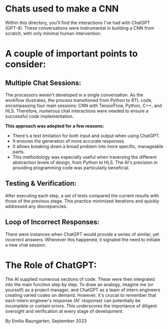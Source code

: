 # Chats used to make a CNN

Within this directory, you'll find the interactions I've had with ChatGPT (GPT-4). These conversations were instrumental in building a CNN from scratch, with only minimal human intervention.

# A couple of important points to consider:

## Multiple Chat Sessions: 

The processors weren't developed in a single conversation. As the workflow illustrates, the process transitioned from Python to RTL code, encompassing four main sessions: CNN with TensorFlow, Python, C++, and HLS. Therefore, numerous chat interactions were needed to ensure a successful code implementation.

**This approach was adopted for a few reasons:**

 * There's a text limitation for both input and output when using ChatGPT.
 * It ensures the generation of more accurate responses.
 * It allows breaking down a broad problem into more specific, manageable parts.
 * This methodology was especially useful when traversing the different abstraction levels of design, from Python to HLS. The AI's precision in providing programming code was particularly beneficial.

## Testing & Verification: 

After executing each step, a set of tests compared the current results with those of the previous stage. This practice minimized iterations and quickly addressed any discrepancies.

## Loop of Incorrect Responses: 

There were instances when ChatGPT would provide a series of similar, yet incorrect answers. Whenever this happened, it signaled the need to initiate a new chat session.

# The Role of ChatGPT:

The AI supplied numerous sections  of code. These were then integrated into the main function step by step. To draw an analogy, imagine me (or yourself) as a project manager, and ChatGPT as a team of intern engineers creating varied codes on demand. However, it's crucial to remember that each intern engineer's response (AI' response) can potentially be incomplete or contain errors. This underscores the importance of diligent oversight and verification at every stage of development.

By Emilio Baungarten, September 2023


